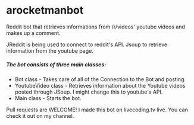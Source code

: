 # arocketmanbot
Reddit bot that retrieves informations from /r/videos' youtube videos and makes up a comment.

JReddit is being used to connect to reddit's API. Jsoup to retrieve information from the youtube page.

##### The bot consists of three main classes:

* Bot class - Takes care of all of the Connection to the Bot and posting.
* YoutubeVideo class - Retrieves information about the Youtube videos posted through JSoup. I might change this to youtube's API.
* Main class - Starts the bot.

Pull requests are WELCOME! I made this bot on livecoding.tv live. You can check it out on my channel.